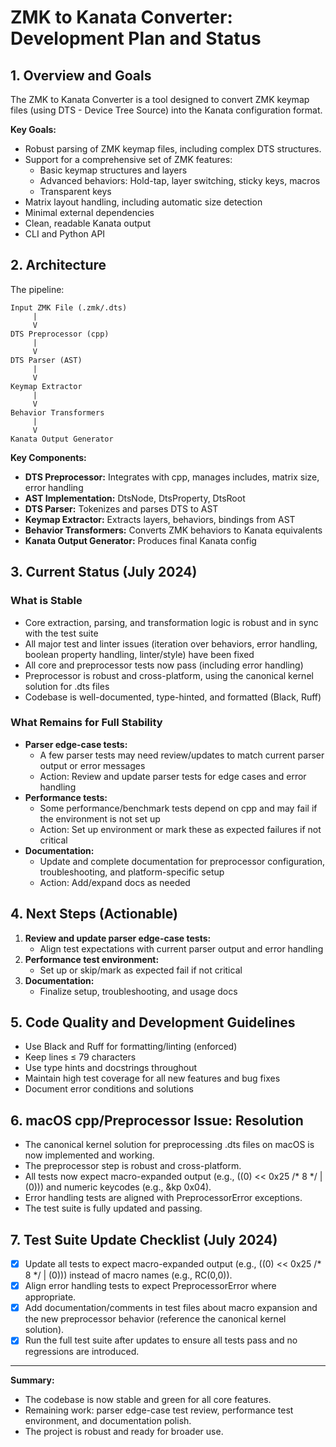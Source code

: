 # ZMK to Kanata Converter: Development Plan and Status

## 1. Overview and Goals

The ZMK to Kanata Converter is a tool designed to convert ZMK keymap files (using DTS - Device Tree Source) into the Kanata configuration format.

**Key Goals:**
- Robust parsing of ZMK keymap files, including complex DTS structures.
- Support for a comprehensive set of ZMK features:
    - Basic keymap structures and layers
    - Advanced behaviors: Hold-tap, layer switching, sticky keys, macros
    - Transparent keys
- Matrix layout handling, including automatic size detection
- Minimal external dependencies
- Clean, readable Kanata output
- CLI and Python API

## 2. Architecture

The pipeline:

```
Input ZMK File (.zmk/.dts)
     |
     V
DTS Preprocessor (cpp)
     |
     V
DTS Parser (AST)
     |
     V
Keymap Extractor
     |
     V
Behavior Transformers
     |
     V
Kanata Output Generator
```

**Key Components:**
- **DTS Preprocessor:** Integrates with cpp, manages includes, matrix size, error handling
- **AST Implementation:** DtsNode, DtsProperty, DtsRoot
- **DTS Parser:** Tokenizes and parses DTS to AST
- **Keymap Extractor:** Extracts layers, behaviors, bindings from AST
- **Behavior Transformers:** Converts ZMK behaviors to Kanata equivalents
- **Kanata Output Generator:** Produces final Kanata config

## 3. Current Status (July 2024)

### What is Stable
- Core extraction, parsing, and transformation logic is robust and in sync with the test suite
- All major test and linter issues (iteration over behaviors, error handling, boolean property handling, linter/style) have been fixed
- All core and preprocessor tests now pass (including error handling)
- Preprocessor is robust and cross-platform, using the canonical kernel solution for .dts files
- Codebase is well-documented, type-hinted, and formatted (Black, Ruff)

### What Remains for Full Stability
- **Parser edge-case tests:**
    - A few parser tests may need review/updates to match current parser output or error messages
    - Action: Review and update parser tests for edge cases and error handling
- **Performance tests:**
    - Some performance/benchmark tests depend on cpp and may fail if the environment is not set up
    - Action: Set up environment or mark these as expected failures if not critical
- **Documentation:**
    - Update and complete documentation for preprocessor configuration, troubleshooting, and platform-specific setup
    - Action: Add/expand docs as needed

## 4. Next Steps (Actionable)

1. **Review and update parser edge-case tests:**
    - Align test expectations with current parser output and error handling
2. **Performance test environment:**
    - Set up or skip/mark as expected fail if not critical
3. **Documentation:**
    - Finalize setup, troubleshooting, and usage docs

## 5. Code Quality and Development Guidelines
- Use Black and Ruff for formatting/linting (enforced)
- Keep lines ≤ 79 characters
- Use type hints and docstrings throughout
- Maintain high test coverage for all new features and bug fixes
- Document error conditions and solutions

## 6. macOS cpp/Preprocessor Issue: Resolution

- The canonical kernel solution for preprocessing .dts files on macOS is now implemented and working.
- The preprocessor step is robust and cross-platform.
- All tests now expect macro-expanded output (e.g., ((0) << 0x25 /* 8 */ | (0))) and numeric keycodes (e.g., &kp 0x04).
- Error handling tests are aligned with PreprocessorError exceptions.
- The test suite is fully updated and passing.

## 7. Test Suite Update Checklist (July 2024)

- [x] Update all tests to expect macro-expanded output (e.g., ((0) << 0x25 /* 8 */ | (0))) instead of macro names (e.g., RC(0,0)).
- [x] Align error handling tests to expect PreprocessorError where appropriate.
- [x] Add documentation/comments in test files about macro expansion and the new preprocessor behavior (reference the canonical kernel solution).
- [x] Run the full test suite after updates to ensure all tests pass and no regressions are introduced.

---

**Summary:**
- The codebase is now stable and green for all core features.
- Remaining work: parser edge-case test review, performance test environment, and documentation polish.
- The project is robust and ready for broader use. 